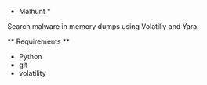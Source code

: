 * Malhunt *

Search malware in memory dumps using Volatiliy and Yara.

** Requirements **

- Python
- git
- volatility